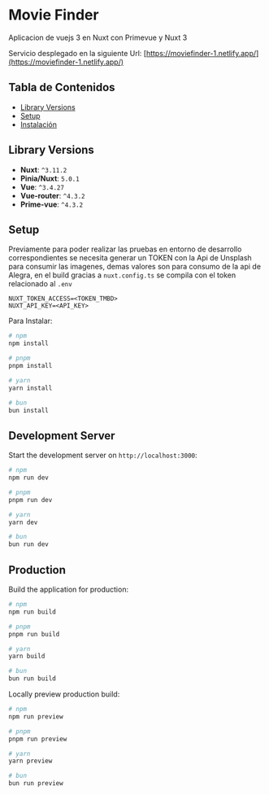 # Movie Finder

Aplicacion de vuejs 3 en Nuxt con Primevue y Nuxt 3

Servicio desplegado en la siguiente Url: [https://moviefinder-1.netlify.app/](https://moviefinder-1.netlify.app/)

## Tabla de Contenidos

- [Library Versions](#setup)
- [Setup](#setup)
- [Instalación](#instalación)

## Library Versions

- **Nuxt**: `^3.11.2`
- **Pinia/Nuxt**: `5.0.1`
- **Vue**: `^3.4.27`
- **Vue-router**: `^4.3.2`
- **Prime-vue**: `^4.3.2`

## Setup

Previamente para poder realizar las pruebas en entorno de desarrollo correspondientes se necesita generar un TOKEN con la Api de Unsplash para consumir las imagenes, demas valores son para consumo de la api de Alegra, en el build gracias a `nuxt.config.ts` se compila con el token relacionado al `.env`

```env
NUXT_TOKEN_ACCESS=<TOKEN_TMBD>
NUXT_API_KEY=<API_KEY>
```

Para Instalar:

```bash
# npm
npm install

# pnpm
pnpm install

# yarn
yarn install

# bun
bun install
```

## Development Server

Start the development server on `http://localhost:3000`:

```bash
# npm
npm run dev

# pnpm
pnpm run dev

# yarn
yarn dev

# bun
bun run dev
```

## Production

Build the application for production:

```bash
# npm
npm run build

# pnpm
pnpm run build

# yarn
yarn build

# bun
bun run build
```

Locally preview production build:

```bash
# npm
npm run preview

# pnpm
pnpm run preview

# yarn
yarn preview

# bun
bun run preview
```
